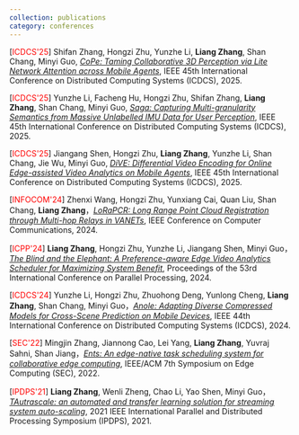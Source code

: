 ```yaml
---
collection: publications
category: conferences
---
```


[<span style="color:#FF0000">ICDCS'25</span>] Shifan Zhang, Hongzi Zhu, Yunzhe Li, **Liang Zhang**, Shan Chang, Minyi Guo, *<u>CoPe: Taming Collaborative 3D Perception via Lite Network Attention across Mobile Agents</u>*, IEEE 45th International Conference on Distributed Computing Systems (ICDCS), 2025. 

[<span style="color:#FF0000">ICDCS'25</span>] Yunzhe Li, Facheng Hu, Hongzi Zhu, Shifan Zhang, **Liang Zhang**, Shan Chang, Minyi Guo, *<u>Saga: Capturing Multi-granularity Semantics from Massive Unlabelled IMU Data for User Perception</u>*, IEEE 45th International Conference on Distributed Computing Systems (ICDCS), 2025. 

[<span style="color:#FF0000">ICDCS'25</span>] Jiangang Shen, Hongzi Zhu, **Liang Zhang**, Yunzhe Li, Shan Chang, Jie Wu, Minyi Guo, *<u>DiVE: Differential Video Encoding for Online Edge-assisted Video Analytics on Mobile Agents</u>*, IEEE 45th International Conference on Distributed Computing Systems (ICDCS), 2025. 

[<span style="color:#FF0000">INFOCOM'24</span>] Zhenxi Wang, Hongzi Zhu, Yunxiang Cai, Quan Liu, Shan Chang, **Liang Zhang**，[*<u>LoRaPCR: Long Range Point Cloud Registration through Multi-hop Relays in VANETs</u>*](https://ieeexplore.ieee.org/abstract/document/10621158), IEEE Conference on Computer Communications, 2024. 

[<span style="color:#FF0000">ICPP'24</span>] **Liang Zhang**, Hongzi Zhu, Yunzhe Li, Jiangang Shen, Minyi Guo，[*<u>The Blind and the Elephant: A Preference-aware Edge Video Analytics Scheduler for Maximizing System Benefit</u>*](https://dl.acm.org/doi/abs/10.1145/3673038.3673081), Proceedings of the 53rd International Conference on Parallel Processing, 2024. 

[<span style="color:#FF0000">ICDCS'24</span>] Yunzhe Li, Hongzi Zhu, Zhuohong Deng, Yunlong Cheng, **Liang Zhang**, Shan Chang, Minyi Guo，[*<u>Anole: Adapting Diverse Compressed Models for Cross-Scene Prediction on Mobile Devices</u>*](https://ieeexplore.ieee.org/abstract/document/10630934), IEEE 44th International Conference on Distributed Computing Systems (ICDCS), 2024. 

[<span style="color:#FF0000">SEC'22</span>] Mingjin Zhang, Jiannong Cao, Lei Yang, **Liang Zhang**, Yuvraj Sahni, Shan Jiang，[*<u>Ents: An edge-native task scheduling system for collaborative edge computing</u>*](https://ieeexplore.ieee.org/abstract/document/9996714),  IEEE/ACM 7th Symposium on Edge Computing (SEC), 2022. 

[<span style="color:#FF0000">IPDPS'21</span>] **Liang Zhang**, Wenli Zheng, Chao Li, Yao Shen, Minyi Guo，[*<u>TAutrascale: an automated and transfer learning solution for streaming system auto-scaling</u>*](https://ieeexplore.ieee.org/abstract/document/9460552), 2021 IEEE International Parallel and Distributed Processing Symposium (IPDPS), 2021. 

